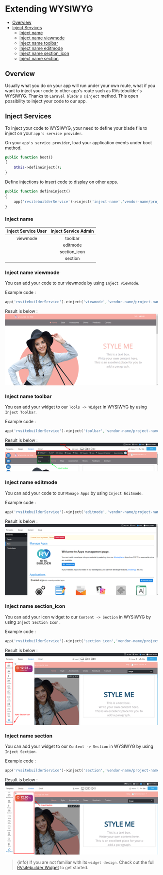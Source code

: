 # Extending WYSIWYG

- [Overview](#overview)
- [Inject Services](#inject-services)
  - [Inject name](#inject-name)
  - [Inject name viewmode](#inject-name-viewmode)
  - [Inject name toolbar](#inject-name-toolbar)
  - [Inject name editmode](#inject-name-editmode)
  - [Inject name section_icon](#inject-name-section_icon)
  - [Inject name section](#inject-name-section)

<a name="Overview"></a>

## Overview

Usually what you do on your app will run under your own route, what if you want to inject your code to other app's route such as RVsitebuilder's WYSIWYG. Thanks to `Laravel blade's @inject` method. This open possibility to inject your code to our app.

<a name="Inject-Services"></a>

## Inject Services

To inject your code to WYSIWYG, your need to define your blade file to inject on your `app's service provider`.

On your `app's service provider`, load your application events under boot method.

```php
public function boot()
{
    $this->defineinject();
}
```

Define injections to insert code to display on other apps.

```php
public function defineinject()
{
    app('rvsitebuilderService')->inject('inject-name','vendor-name/project-name::view blade file');
}
```

### Inject name

| inject Service User | inject Service Admin |
| :-----------------: | :------------------: |
|      viewmode       |       toolbar        |
|                     |       editmode       |
|                     |     section_icon     |
|                     |       section        |

### Inject name viewmode

You can add your code to our viewmode by using `Inject viewmode`.

Example code :

```php
app('rvsitebuilderService')->inject('viewmode','vendor-name/project-name::view blade file');
```

Result is below :
![Viewmode or Mysite](images/mysite.png)

<!-- TODO: @tanawat inject admin-->

### Inject name toolbar

You can add your widget to our `Tools -> Widget` in WYSIWYG by using `Inject Toolbar`.

Example code :

```php
app('rvsitebuilderService')->inject('toolbar','vendor-name/project-name::view blade file');
```

Result is below :
![Inject to Toolbar](images/injecttoolbar.png)

### Inject name editmode

You can add your code to our `Manage Apps` by using `Inject Editmode`.

Example code :

```php
app('rvsitebuilderService')->inject('editmode','vendor-name/project-name::view blade file');
```

Result is below :
![Inject to Editmode](images/injecteditmode.png)

### Inject name section_icon

You can add your icon widget to our `Content -> Section` in WYSIWYG by using `Inject Section Icon`.

Example code :

```php
app('rvsitebuilderService')->inject('section_icon','vendor-name/project-name::view blade file');
```

Result is below :
![Inject Section](images/injectsectionicon.png)

### Inject name section

You can add your widget to our `Content -> Section` in WYSIWYG by using `Inject Section`.

Example code :

```php
app('rvsitebuilderService')->inject('section','vendor-name/project-name::view blade file');
```

Result is below :
![Inject Section](images/injectsection.png)

> {info} If you are not familiar with its `widget design`. Check out the full [RVsitebuilder Widget](rvsitebuilder-widget.md) to get started.
